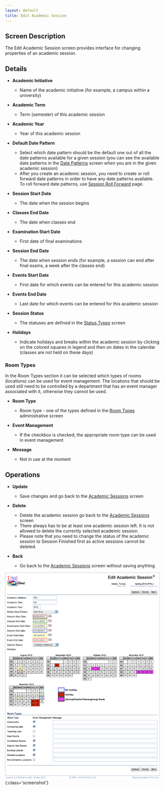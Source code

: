 ```yaml
---
layout: default
title: Edit Academic Session
---
```



## Screen Description


 The Edit Academic Session screen provides interface for changing properties of an academic session.

## Details

* **Academic Initiative**
	* Name of the academic initiative (for example, a campus within a university)

* **Academic Term**
	* Term (semester) of this academic session

* **Academic Year**
	* Year of this academic session

* **Default Date Pattern**
	* Select which date pattern should be the default one out of all the date patterns available for a given session (you can see the available date patterns in the [Date Patterns](date-patterns) screen when you are in the given academic session)
	* After you create an academic session, you need to create or roll forward date patterns in order to have any date patterns available. To roll forward date patterns, use [Session Roll Forward](https://sites.google.com/a/unitime.org/help/index_php?title=Session_Roll_Forward&action=edit) page.

* **Session Start Date**
	* The date when the session begins

* **Classes End Date**
	* The date when classes end

* **Examination Start Date**
	* First date of final examinations

* **Session End Date**
	* The date when session ends (for example, a session can end after final exams, a week after the classes end)

* **Events Start Date**
	* First date for which events can be entered for this academic session

* **Events End Date**
	* Last date for which events can be entered for this academic session

* **Session Status**
	* The statuses are defined in the [Status Types](status-types) screen

* **Holidays**
	* Indicate holidays and breaks within the academic session by clicking on the colored squares in legend and then on dates in the calendar (classes are not held on these days)

### Room Types


 In the Room Types section it can be selected which types of rooms (locations) can be used for event management. The locations that should be used still need to be controlled by a department that has an event manager associated with it, otherwise they cannot be used.

* **Room Type**
	* Room type - one of the types defined in the [Room Types](room-types) administrative screen

* **Event Management**
	* If the checkbox is checked, the appropriate room type can be used in event management

* **Message**
	* Not in use at the moment

## Operations

* **Update**
	* Save changes and go back to the [Academic Sessions](academic-sessions) screen

* **Delete**
	* Delete the academic session go back to the [Academic Sessions](academic-sessions) screen
	* There always has to be at least one academic session left. It is not allowed to delete the currently selected academic session.
	* Please note that you need to change the status of the academic session to Session Finished first as active sessions cannot be deleted.

* **Back**
	* Go back to the [Academic Sessions](academic-sessions) screen without saving anything


![Edit Academic Session](images/edit-academic-session-1.png){:class='screenshot'}
